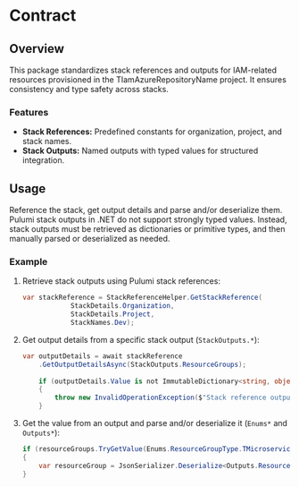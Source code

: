 # Contract

## Overview

This package standardizes stack references and outputs for IAM-related resources provisioned in the TIamAzureRepositoryName project. It ensures consistency and type safety across stacks.

### Features

- **Stack References:** Predefined constants for organization, project, and stack names.
- **Stack Outputs:** Named outputs with typed values for structured integration.

## Usage

Reference the stack, get output details and parse and/or deserialize them.
Pulumi stack outputs in .NET do not support strongly typed values. Instead, stack outputs must be retrieved as dictionaries or primitive types, and then manually parsed or deserialized as needed.

### Example

1. Retrieve stack outputs using Pulumi stack references:

    ```csharp
    var stackReference = StackReferenceHelper.GetStackReference(
                StackDetails.Organization,
                StackDetails.Project, 
                StackNames.Dev);
    ```

2. Get output details from a specific stack output (`StackOutputs.*`):

    ```csharp
    var outputDetails = await stackReference
        .GetOutputDetailsAsync(StackOutputs.ResourceGroups);
            
        if (outputDetails.Value is not ImmutableDictionary<string, object> resourceGroups)
        {
            throw new InvalidOperationException($"Stack reference output '{StackOutputs.ResourceGroups}' was not a valid type.");
        }
    ```

3. Get the value from an output and parse and/or deserialize it (`Enums*` and `Outputs*`):

    ```csharp
    if (resourceGroups.TryGetValue(Enums.ResourceGroupType.TMicroserviceRepositoryName.ToString(), out var json))
    {
        var resourceGroup = JsonSerializer.Deserialize<Outputs.ResourceGroup>(json);
    }
    ```



